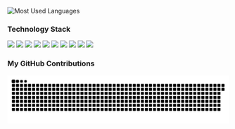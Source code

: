 ![Most Used Languages](https://github-readme-stats.vercel.app/api/top-langs/?username=zimo493&theme=dark&layout=compact)

### Technology Stack
<div>
  <img src="https://img.shields.io/badge/HTML5-E34F26?logo=html5&logoColor=fff" />
  <img src="https://img.shields.io/badge/CSS3-1572B6?logo=html5&logoColor=fff" />
  <img src="https://img.shields.io/badge/JavaScript-F7DF1E?logo=javascript&logoColor=000" />
  <img src="https://img.shields.io/badge/Vite-646CFF?logo=vite&logoColor=fff" />
  <img src="https://img.shields.io/badge/TypeScript-3178C6?logo=typescript&logoColor=fff" />
  <img src="https://img.shields.io/badge/Vue-4FC08D?logo=vuedotjs&logoColor=fff" />
  <img src="https://img.shields.io/badge/UnoCSS-333?logo=unocss&logoColor=fff" />
  <img src="https://img.shields.io/badge/Less-1D365D?logo=less&logoColor=fff" />
  <img src="https://img.shields.io/badge/Git-F05032?logo=git&logoColor=fff" />
  <img src="https://img.shields.io/badge/Linux-FCC624?logo=linux&logoColor=000" />
</div>

### My GitHub Contributions

![](https://raw.githubusercontent.com/zimo493/zimo493/main/assets/github-contribution-grid-snake.svg)

<!---
zimo493/zimo493 is a ✨ special ✨ repository because its `README.md` (this file) appears on your GitHub profile.
You can click the Preview link to take a look at your changes.
--->
